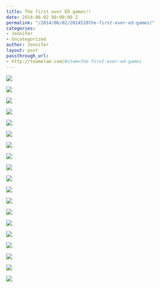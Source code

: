 ```yaml
---
title: The first ever ED games!!
date: 2014-06-02 00:00:00 Z
permalink: "/2014/06/02/2014528the-first-ever-ed-games/"
categories:
- Jennifer
- Uncategorized
author: Jennifer
layout: post
passthrough_url:
- http://teamelam.com/#item=the-first-ever-ed-games
---
```


<div class="image-gallery-wrapper">
  <p>
    <img src="/assets/images/The-first-ever-ED-games/2014-05-24+20.12.55-2.jpg" />
  </p>

  <p>
    <img src="/assets/images/The-first-ever-ED-games/2014-05-24+19.27.56.jpg" />
  </p>

  <p>
    <img src="/assets/images/The-first-ever-ED-games/2014-05-24+18.11.16.jpg" />
  </p>

  <p>
    <img src="/assets/images/The-first-ever-ED-games/2014-05-24+17.09.58-1.jpg" />
  </p>

  <p>
    <img src="/assets/images/The-first-ever-ED-games/2014-05-24+17.01.26.jpg" />
  </p>

  <p>
    <img src="/assets/images/The-first-ever-ED-games/2014-05-24+17.08.16.jpg" />
  </p>

  <p>
    <img src="/assets/images/The-first-ever-ED-games/2014-05-23+11.46.31.jpg" />
  </p>

  <p>
    <img src="/assets/images/The-first-ever-ED-games/2014-05-23+11.45.34.jpg" />
  </p>

  <p>
    <img src="/assets/images/The-first-ever-ED-games/2014-05-23+11.45.20.jpg" />
  </p>

  <p>
    <img src="/assets/images/The-first-ever-ED-games/2014-05-23+11.42.23.jpg" />
  </p>

  <p>
    <img src="/assets/images/The-first-ever-ED-games/2014-05-23+11.29.38.jpg" />
  </p>

  <p>
    <img src="/assets/images/The-first-ever-ED-games/2014-05-23+11.39.30.jpg" />
  </p>

  <p>
    <img src="/assets/images/The-first-ever-ED-games/2014-05-22+15.33.01.jpg" />
  </p>

  <p>
    <img src="/assets/images/The-first-ever-ED-games/2014-05-22+10.39.28.jpg" />
  </p>

  <p>
    <img src="/assets/images/The-first-ever-ED-games/2014-05-21+12.18.19.jpg" />
  </p>

  <p>
    <img src="/assets/images/The-first-ever-ED-games/2014-05-21+12.26.14.jpg" />
  </p>

  <p>
    <img src="/assets/images/The-first-ever-ED-games/2014-05-26+10.08.49.jpg" />
  </p>

  <p>
    <img src="/assets/images/The-first-ever-ED-games/2014-05-21+12.20.36.jpg" />
  </p>

  <p>
    <img src="/assets/images/The-first-ever-ED-games/2014-05-26+10.09.09-2-1.jpg" />
  </p>
</div>
